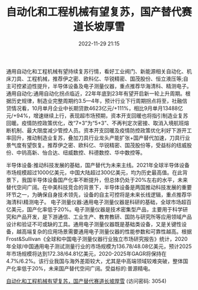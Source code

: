 ﻿---
title: 自动化和工程机械有望复苏，国产替代赛道长坡厚雪
date: 2022-11-29 21:15
tags:
- 高端装备行业
updated: 
---

通用自动化和工程机械有望持续复苏行情，看好工业阀门、新能源相关自动化、机床刀具、工程机械，推荐伊之密、欧科亿、华锐精密、国茂股份、恒立液压等;自主可控紧迫性提升，半导体设备及电子测量仪器，重点推荐华海清科、精测电子。
通用自动化:通用自动化拐点临近，22年年底到23年有望开启新一轮上升周期。根据历史规律，制造业完整周期约3.5—4年，预计行业下行周期拐点将至，社融信贷情况看，10月单月企业中长期贷款4623亿元/+111%，相比9月单月13488亿元/+94%，增速继续上行，表现超市场预期，资本开支回暖也将指引制造业复苏回暖。疫情防控政策优化，改“7+3”为“5+3”、不再判定次密接、取消入境航班熔断机制、最大限度减少管控人员。资本开支回暖及疫情防控政策优化利好下游开工率回升，推动制造业复苏，叠加刀具行业龙头产能扩张+国产替代加速，刀具行业景气度有望恢复。推荐伊之密、欧科亿、华锐精密、国茂股份等，受益标的纽威股份、中钨高新、怡合达、纽威数控、科德数控、华中数控等。
<!-- more -->
半导体设备:推动科技发展的基础，国产替代为未来主线。2021年全球半导体设备市场规模超过1000亿美元，中国大陆超过300亿美元，均为历史最高值。在此背景下，我国半导体设备国产化率不断提升，但总体仍处于20%左右的水平，未来替代空间广阔。在中美科技竞合的背景下，半导体设备是两国推动科技发展的重要环节之一，为确保自身技术领先，设备的自主可控将是未来长线逻辑，重点推荐华海清科\精测电子。
电子测量仪器:通用电子测量仪器是科研的基础，全球市场超百亿美元，国产化率低于20%。电子测量仪器是技术密集型产品，主要用于科学研究和产品开发，是下游通信、工业生产、教育教研、国防与研究所等应用领域产品设计和验证不可或缺的工具。通用电子测量仪器既是基础类设备，又是关键性设备，越高端复杂的应用场景需要通用电子测量仪器的性能参数和可靠性越高。根据Frost&Sullivan《全球和中国电子测量仪器行业独立市场研究报告》统计，2020年全球/中国通用电子测试测量行业的市场规模为136.78/48.08亿美元，预计2025年市场规模将达到172.38/64.81亿美元，2020-2025年GAGR将保持在4.7%/6.2%。该行业我国与海外差距较大，尤其是中高端领域较难突破，整体国产化率低于20%，未来国产替代空间广阔。受益标的:普源精电。

[自动化和工程机械有望复苏，国产替代赛道长坡厚雪](https://url12.ctfile.com/f/3948612-735789450-172f3a?p=3054)
(访问密码: 3054)

